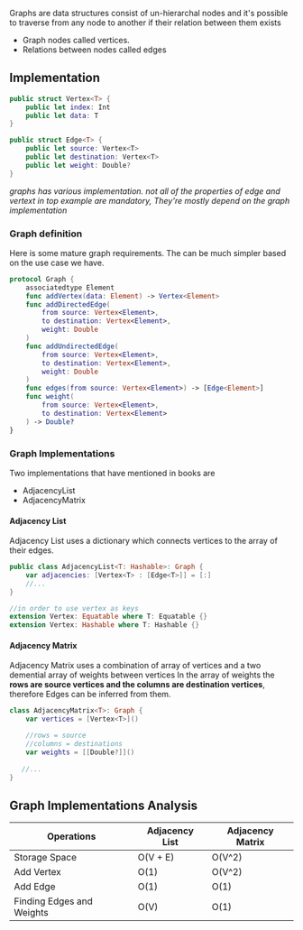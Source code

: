 Graphs are data structures consist of un-hierarchal nodes and it's possible to traverse from any node to another if their relation between them exists
* Graph nodes called vertices.
* Relations between nodes called edges
## Implementation
```swift
public struct Vertex<T> {
	public let index: Int
	public let data: T
} 

public struct Edge<T> {
	public let source: Vertex<T>
	public let destination: Vertex<T>
	public let weight: Double?
}
```
*graphs has various implementation. not all of the properties of edge and vertext in top example are mandatory, They're mostly depend on the graph implementation*
### Graph definition
Here is some mature graph requirements. The can be much simpler based on the use case we have.
```swift
protocol Graph {
    associatedtype Element
    func addVertex(data: Element) -> Vertex<Element>
    func addDirectedEdge(
        from source: Vertex<Element>,
        to destination: Vertex<Element>,
        weight: Double
    )
    func addUndirectedEdge(
        from source: Vertex<Element>,
        to destination: Vertex<Element>,
        weight: Double
    )
    func edges(from source: Vertex<Element>) -> [Edge<Element>]
    func weight(
        from source: Vertex<Element>,
        to destination: Vertex<Element>
    ) -> Double?
}
```
### Graph Implementations
Two implementations that have mentioned in books are
* AdjacencyList
* AdjacencyMatrix
#### Adjacency List
Adjacency List uses a dictionary which connects vertices to the array of their edges.
```swift
public class AdjacencyList<T: Hashable>: Graph {
    var adjacencies: [Vertex<T> : [Edge<T>]] = [:]
    //...
}

//in order to use vertex as keys
extension Vertex: Equatable where T: Equatable {}
extension Vertex: Hashable where T: Hashable {}
```
#### Adjacency Matrix
Adjacency Matrix uses a combination of array of vertices and a two demential array of weights between vertices
In the array of weights the **rows are source vertices and the columns are destination vertices**, therefore Edges can be inferred from them.
```swift
class AdjacencyMatrix<T>: Graph {
    var vertices = [Vertex<T>]()

    //rows = source
    //columns = destinations 
    var weights = [[Double?]]()
    
   //...
}
```
## Graph Implementations Analysis

| Operations                | Adjacency List | Adjacency Matrix |
| ------------------------- | -------------- | ---------------- |
| Storage Space             | O(V + E)       | O(V^2)           |
| Add Vertex                | O(1)           | O(V^2)           |
| Add Edge                  | O(1)           | O(1)             |
| Finding Edges and Weights | O(V)           | O(1)             |
